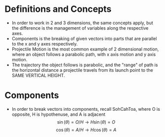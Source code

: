 # Definitions and Concepts
- In order to work in 2 and 3 dimensions, the same concepts apply, but the difference is the management of variables along the respective axes.
- Components is the breaking of given vectors into parts that are parallel to the x and y axes respectively. 
- Projectile Motion is the most common example of 2 dimensional motion, where an object follows a parabolic path, with x axis motion and y axis motion.
- The trajectory the object follows is parabolic, and the "range" of path is the horizontal distance a projectile travels from its launch point to the SAME VERTICAL HEIGHT.
# Components
- In order to break vectors into components, recall SohCahToa, where O is opposite, H is hypothenuse, and A is adjacent
$$\sin(\theta)=O/H\rightarrow H\sin(\theta)=O$$
$$\cos(\theta)=A/H\rightarrow H\cos(\theta)=A$$
